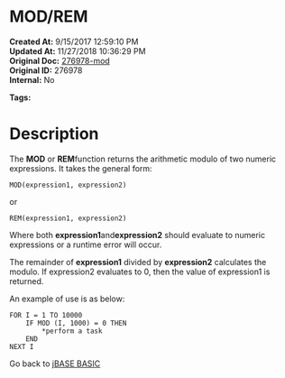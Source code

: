 # MOD/REM 

**Created At:** 9/15/2017 12:59:10 PM  
**Updated At:** 11/27/2018 10:36:29 PM  
**Original Doc:** [276978-mod](https://docs.jbase.com/36868-jbase-basic/276978-mod)  
**Original ID:** 276978  
**Internal:** No  

**Tags:**
<badge text='mod' vertical='middle' />
<badge text='rem' vertical='middle' />
<badge text='mathematical operations' vertical='middle' />

# Description

The **MOD** or **REM**function returns the arithmetic modulo of two numeric expressions. It takes the general form:

```
MOD(expression1, expression2)
```

or

```
REM(expression1, expression2)
```

Where both **expression1**and**expression2** should evaluate to numeric expressions or a runtime error will occur.

The remainder of **expression1** divided by **expression2** calculates the modulo. If expression2 evaluates to 0, then the value of expression1 is returned.

An example of use is as below:

```
FOR I = 1 TO 10000
    IF MOD (I, 1000) = 0 THEN 
        *perform a task
    END 
NEXT I
```



Go back to [jBASE BASIC](./../jbase-basic-programmers-reference-guide)
